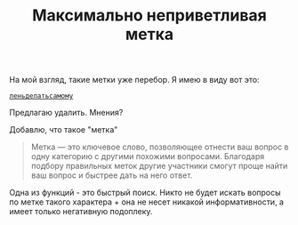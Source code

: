 ﻿---
title: "Максимально неприветливая метка"
se.owner.user_id: 209304
se.owner.display_name: "Dmitry"
se.owner.link: "https://ru.meta.stackoverflow.com/users/209304/dmitry"
se.link: "https://ru.meta.stackoverflow.com/questions/12170/%d0%9c%d0%b0%d0%ba%d1%81%d0%b8%d0%bc%d0%b0%d0%bb%d1%8c%d0%bd%d0%be-%d0%bd%d0%b5%d0%bf%d1%80%d0%b8%d0%b2%d0%b5%d1%82%d0%bb%d0%b8%d0%b2%d0%b0%d1%8f-%d0%bc%d0%b5%d1%82%d0%ba%d0%b0"
se.question_id: 12170
se.post_type: question
---
<p>На мой взгляд, такие метки уже перебор. Я имею в виду вот это:</p>
<p><a href="https://ru.stackoverflow.com/questions/tagged/%d0%bb%d0%b5%d0%bd%d1%8c%d0%b4%d0%b5%d0%bb%d0%b0%d1%82%d1%8c%d1%81%d0%b0%d0%bc%d0%be%d0%bc%d1%83"><code>леньделатьсамому</code></a></p>
<p>Предлагаю удалить. Мнения?</p>
<p>Добавлю, что такое &quot;метка&quot;</p>
<blockquote>
<p>Метка — это ключевое слово, позволяющее отнести ваш вопрос в одну категорию с другими похожими вопросами. Благодаря подбору правильных меток другие участники смогут проще найти ваш вопрос и быстрее дать на него ответ.</p>
</blockquote>
<p>Одна из функций - это быстрый поиск. Никто не будет искать вопросы по метке такого характера + она не несет никакой информативности, а имеет только негативную подоплеку.</p>
